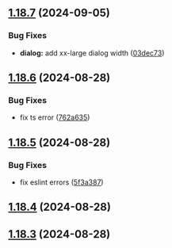 ## [1.18.7](https://github.com/acronis/ui-component-library/compare/v1.18.6...v1.18.7) (2024-09-05)


### Bug Fixes

* **dialog:** add xx-large dialog width ([03dec73](https://github.com/acronis/ui-component-library/commit/03dec739d89f72a0d5456dc0a32ba18b9dc44303))

## [1.18.6](https://github.com/acronis/ui-component-library/compare/v1.18.5...v1.18.6) (2024-08-28)


### Bug Fixes

* fix ts error ([762a635](https://github.com/acronis/ui-component-library/commit/762a63598311223bb08f843ae778fffab0905bf6))

## [1.18.5](https://github.com/acronis/ui-component-library/compare/v1.18.4...v1.18.5) (2024-08-28)


### Bug Fixes

* fix eslint errors ([5f3a387](https://github.com/acronis/ui-component-library/commit/5f3a3879e2aebf3a8211448243618669abc61095))

## [1.18.4](https://github.com/acronis/ui-component-library/compare/v1.18.3...v1.18.4) (2024-08-28)

## [1.18.3](https://github.com/acronis/ui-component-library/compare/v1.18.2...v1.18.3) (2024-08-28)

